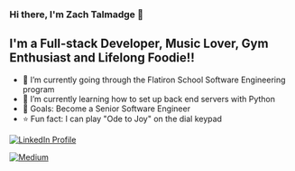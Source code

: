 ### Hi there, I'm Zach Talmadge 👋

## I'm a Full-stack Developer, Music Lover, Gym Enthusiast and Lifelong Foodie!!

- 🔭 I’m currently going through the Flatiron School Software Engineering program
- 🌱 I’m currently learning how to set up back end servers with Python
- 🥅 Goals: Become a Senior Software Engineer
- ⭐️ Fun fact: I can play "Ode to Joy" on the dial keypad

[![LinkedIn Profile](https://img.shields.io/badge/LinkedIn-0077B5?style=for-the-badge&logo=linkedin&logoColor=white
)](https://www.linkedin.com/in/zach-talmadge/)

[![Medium](https://img.shields.io/badge/Medium-12100E?style=for-the-badge&logo=medium&logoColor=white)](https://medium.com/@zach.talmadge.webdev)
